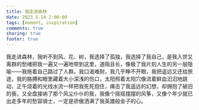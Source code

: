 ```yaml
---
title: 我走进森林
date: 2023.5.14 2:00:00
tags: [moment, inspiration]
comments: true
sharing: true
footer: true
---
```

我走进森林，我听不到风、花、树，我选择了孤独，我选择了我自己，是我入世又离群的愁绪把我一遍又一遍地带到这里，道阻且长，像极了我片刻人生的另一层隐喻——我拖着自己路过了人群。我口渴难耐，我几乎睁不开眼，我把遥远又还给旅途，我的胳膊和眼里藏着大小深浅的伤口，太阳照着太阳穴像流着鲜血汩汩地跳动，正午烧着的光线水流一样把我死死抱住，痛击了我遥远的幻想，却拥抱了破旧的我，又全盘接纳了那个风尘仆仆的我，我像个摇摇摆摆的风筝，又像个年少就已出走多年的愁容骑士，一定是骄傲洒满了我英雄般金子的心。

